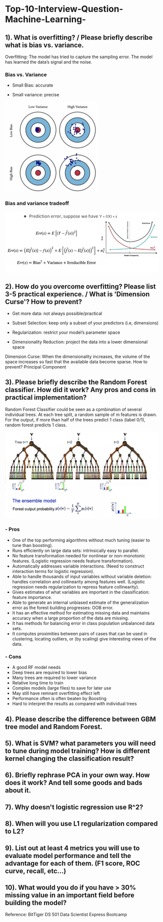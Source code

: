 # Top-10-Interview-Question-Machine-Learning-
## 1). What is overfitting?  / Please briefly describe what is bias vs. variance.

Overfitting: The model has tried to capture the sampling error. The model has learned the data’s signal and the noise.


### Bias vs. Variance
- Small Bias: accurate                                            

- Small variance: precise



![](https://github.com/YingchuLo/Top-10-Interview-Question-Machine-Learning-/blob/master/Screen%20Shot%202019-01-11%20at%2010.52.22%20AM.png)



### Bias and variance tradeoff



![](https://github.com/YingchuLo/Top-10-Interview-Question-Machine-Learning-/blob/master/Screen%20Shot%202019-01-11%20at%2010.54.26%20AM.png)






## 2). How do you overcome overfitting? Please list 3-5 practical experience. / What is 'Dimension Curse'? How to prevent?

- Get more data: not always possible/practical

- Subset Selection: keep only a subset of your predictors (i.e, dimensions)

- Regularization: restrict your model’s parameter space

- Dimensionality Reduction: project the data into a lower dimensional space

Dimension Curse: When the dimensionality increases, the volume of the space increases so fast that the available data become sparse.
How to prevent? Principal Component








## 3). Please briefly describe the Random Forest classifier. How did it work? Any pros and cons in practical implementation?
Random Forest Classifier could be seen as a cpmbination of several individual trees. At each tree split, a random sample of m features is drawn. For the output, if more than half of the trees predict 1 class (label 0/1), random forest predicts 1 class.

![](https://github.com/YingchuLo/Top-10-Interview-Question-Machine-Learning-/blob/master/image/Screen%20Shot%202019-01-13%20at%2012.11.01%20AM.png)

### - Pros
- One of the top performing algorithms without much tuning (easier to tune than boosting).
- Runs efficiently on large data sets: intrinsically easy to parallel.
- No feature transformation needed for nonlinear or non-monotonic features. (Logistic regression needs feature transformation).
- Automatically addresses variable interactions. (Need to construct interaction terms for logistic regression).
- Able to handle thousands of input variables without variable deletion: handles correlation and collinearity
among features well. (Logistic regression needs regularization to repress feature collinearity).
- Gives estimates of what variables are important in the classification: feature importance.
- Able to generate an internal unbiased estimate of the generalization error as the forest building progresses: OOB error.
- It has an effective method for estimating missing data and maintains accuracy when a large proportion of the data are missing.
- It has methods for balancing error in class population unbalanced data sets.
- It computes proximities between pairs of cases that can be used in clustering, locating outliers, or (by
scaling) give interesting views of the data.
### - Cons
- A good RF model needs
- Deep trees are required to lower bias
- Many trees are required to lower variance
- Relative long time to train
- Complex models (large files) to save for later use
- May still have remnant overfitting effect left
- Performance often is often beaten by Boosting
- Hard to interpret the results as compared with individual trees
## 4). Please describe the difference between GBM tree model and Random Forest.

## 5). What is SVM? what parameters you will need to tune during model training? How is different kernel changing the classification result?


## 6). Briefly rephrase PCA in your own way. How does it work? And tell some goods and bads about it.

## 7). Why doesn't logistic regression use R^2?
## 8). When will you use L1 regularization compared to L2?
## 9). List out at least 4 metrics you will use to evaluate model performance and tell the advantage for each of them. (F1 score, ROC curve, recall, etc…)
## 10). What would you do if you have > 30% missing value in an important field before building the model?

Reference:
BitTiger DS 501 Data Scientist Express Bootcamp
